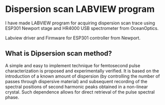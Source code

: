# Dispersion scan LABVIEW program
I have made LABVIEW program for acquiring dispersion scan trace using ESP301 Newport stage and HR4000 USB spectrometer from OceanOptics. 

Labview driver and Firmware for ESP301 controller from Newport.

## What is Dipsersion scan method?

A simple and easy to implement technique for femtosecond pulse characterization is proposed and experimentally verified. It is based on the introduction of a known amount of dispersion (by controlling the number of passes through dispersive material) and subsequent recording of the spectral positions of second harmonic peaks obtained in a non-linear crystal. Such dependence allows for direct retrieval of the pulse spectral phase. 
